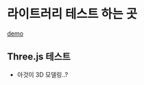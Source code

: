 # 라이트러리 테스트 하는 곳

[demo](https://lib-testing-project.netlify.app/)

## Three.js 테스트
- 아것이 3D 모델링..?
